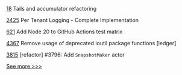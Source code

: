 
[18](https://github.com/hyperledger/anoncreds-clsignatures-rs/pull/18) Tails and accumulator refactoring

[2425](https://github.com/hyperledger/aries-cloudagent-python/pull/2425) Per Tenant Logging - Complete Implementation

[621](https://github.com/hyperledger/fabric-gateway/pull/621) Add Node 20 to GitHub Actions test matrix

[4367](https://github.com/hyperledger/fabric/pull/4367) Remove usage of deprecated ioutil package functions [ledger]

[3815](https://github.com/hyperledger/iroha/pull/3815) [refactor] #3796: Add `SnapshotMaker` actor


[See more >>>](https://start-here.hyperledger.org/pull-requests)
